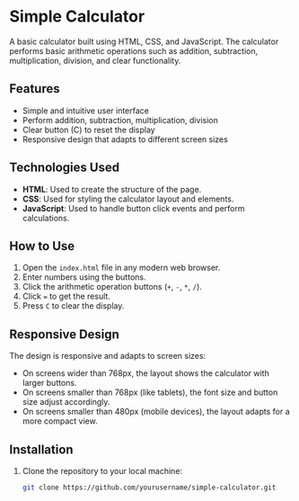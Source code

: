# Simple Calculator

A basic calculator built using HTML, CSS, and JavaScript. The calculator performs basic arithmetic operations such as addition, subtraction, multiplication, division, and clear functionality.

## Features
- Simple and intuitive user interface
- Perform addition, subtraction, multiplication, division
- Clear button (C) to reset the display
- Responsive design that adapts to different screen sizes

## Technologies Used
- **HTML**: Used to create the structure of the page.
- **CSS**: Used for styling the calculator layout and elements.
- **JavaScript**: Used to handle button click events and perform calculations.

## How to Use
1. Open the `index.html` file in any modern web browser.
2. Enter numbers using the buttons.
3. Click the arithmetic operation buttons (`+`, `-`, `*`, `/`).
4. Click `=` to get the result.
5. Press `C` to clear the display.

## Responsive Design
The design is responsive and adapts to screen sizes:
- On screens wider than 768px, the layout shows the calculator with larger buttons.
- On screens smaller than 768px (like tablets), the font size and button size adjust accordingly.
- On screens smaller than 480px (mobile devices), the layout adapts for a more compact view.


## Installation

1. Clone the repository to your local machine:
   ```bash
   git clone https://github.com/yourusername/simple-calculator.git
